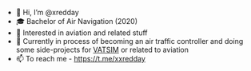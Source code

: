 - 👋 Hi, I’m @xredday
- 🎓 Bachelor of Air Navigation (2020)
- 👀 Interested in aviation and related stuff
- 🌱 Currently in process of becoming an air traffic controller and doing some side-projects for [VATSIM](https://vatsim.net) or related to aviation
- 📫 To reach me - https://t.me/xxredday
